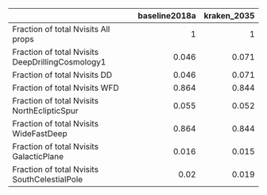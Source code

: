 |                                                  |   baseline2018a |   kraken_2035 |
|:-------------------------------------------------|----------------:|--------------:|
| Fraction of total Nvisits All props              |           1     |         1     |
| Fraction of total Nvisits DeepDrillingCosmology1 |           0.046 |         0.071 |
| Fraction of total Nvisits DD                     |           0.046 |         0.071 |
| Fraction of total Nvisits WFD                    |           0.864 |         0.844 |
| Fraction of total Nvisits NorthEclipticSpur      |           0.055 |         0.052 |
| Fraction of total Nvisits WideFastDeep           |           0.864 |         0.844 |
| Fraction of total Nvisits GalacticPlane          |           0.016 |         0.015 |
| Fraction of total Nvisits SouthCelestialPole     |           0.02  |         0.019 |
